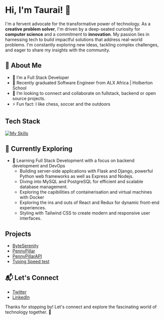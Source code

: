 # Hi, I'm Taurai! 👋

I'm a fervent advocate for the transformative power of technology. As a **creative problem solver**, I'm driven by a deep-seated curiosity for **computer science** and a commitment to **innovation**. My passion lies in harnessing tech to build impactful solutions that address real-world problems. I'm constantly exploring new ideas, tackling complex challenges, and eager to share my insights with the community.

## 🚀 About Me

- 🔭 I’m a Full Stack Developer 
- 🌱 Recently graduated Software Engineer from ALX Africa | Holberton School
- 👯 I’m looking to connect and collaborate on fullstack, backend or open source projects.
- ⚡ Fun fact: I like chess, soccer and the outdoors


## Tech Stack

[![My Skills](https://skillicons.dev/icons?i=js,html,css,jquery,c,python,django,flask,node,mysql,docker,nginx,bash,git,linux,vim,wordpress&perline=8)](https://skillicons.dev)


## 🌱 Currently Exploring

- 🚀 Learning Full Stack Development with a focus on backend development and DevOps 
  - Building server-side applications with Flask and Django, powerful Python web frameworks as well as Express and Nodejs.
  - Diving into MySQL and PostgreSQL for efficient and scalable database management.
  - Exploring the capibilities of containerisation and virtual machines with Docker
  - Exploring the ins and outs of React and Redux for dynamic front-end experiences.
  - Styling with Tailwind CSS to create modern and responsive user interfaces.

 
 ##  Projects

- [ByteSerenity](https://www.byteserenity.social)
- [PennyPillar](https://pennypillar.taurai.tech)
- [PennyPillarAPI](https://taurai.tech/swagger)
- [Typing Speed test](https://tau-rai.github.io/typing-speed-test/)


## 📬 Let's Connect

- [Twitter](https://twitter.com/tau_rai)
- [LinkedIn](https://linkedin.com/m/taurai-masaire)

Thanks for stopping by! Let's connect and explore the fascinating world of technology together. 🚀


